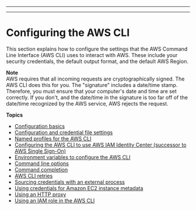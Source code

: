--------

--------

# Configuring the AWS CLI<a name="cli-chap-configure"></a>

This section explains how to configure the settings that the AWS Command Line Interface \(AWS CLI\) uses to interact with AWS\. These include your security credentials, the default output format, and the default AWS Region\.

**Note**  
AWS requires that all incoming requests are cryptographically signed\. The AWS CLI does this for you\. The "signature" includes a date/time stamp\. Therefore, you must ensure that your computer's date and time are set correctly\. If you don't, and the date/time in the signature is too far off of the date/time recognized by the AWS service, AWS rejects the request\.

**Topics**
+ [Configuration basics](cli-configure-quickstart.md)
+ [Configuration and credential file settings](cli-configure-files.md)
+ [Named profiles for the AWS CLI](cli-configure-profiles.md)
+ [Configuring the AWS CLI to use AWS IAM Identity Center \(successor to AWS Single Sign\-On\)](cli-configure-sso.md)
+ [Environment variables to configure the AWS CLI](cli-configure-envvars.md)
+ [Command line options](cli-configure-options.md)
+ [Command completion](cli-configure-completion.md)
+ [AWS CLI retries](cli-configure-retries.md)
+ [Sourcing credentials with an external process](cli-configure-sourcing-external.md)
+ [Using credentials for Amazon EC2 instance metadata](cli-configure-metadata.md)
+ [Using an HTTP proxy](cli-configure-proxy.md)
+ [Using an IAM role in the AWS CLI](cli-configure-role.md)
